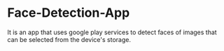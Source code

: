 # Face-Detection-App
It is an app that uses google play services to detect faces of images that can be selected from the device's storage.
